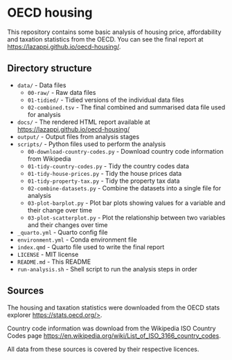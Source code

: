# OECD housing

This repository contains some basic analysis of housing price, affordability and taxation statistics from the OECD.
You can see the final report at https://lazappi.github.io/oecd-housing/.

## Directory structure

- `data/` - Data files
  - `00-raw/` - Raw data files
  - `01-tidied/` - Tidied versions of the individual data files
  - `02-combined.tsv` - The final combined and summarised data file used for analysis
- `docs/` - The rendered HTML report available at https://lazappi.github.io/oecd-housing/
- `output/` - Output files from analysis stages
- `scripts/` - Python files used to perform the analysis
  - `00-download-country-codes.py` - Download country code information from Wikipedia
  - `01-tidy-country-codes.py` - Tidy the country codes data
  - `01-tidy-house-prices.py` - Tidy the house prices data
  - `01-tidy-property-tax.py` - Tidy the property tax data
  - `02-combine-datasets.py` - Combine the datasets into a single file for analysis
  - `03-plot-barplot.py` - Plot bar plots showing values for a variable and their change over time
  - `03-plot-scatterplot.py` - Plot the relationship between two variables and their changes over time
- `_quarto.yml` - Quarto config file
- `environment.yml` - Conda environment file
- `index.qmd` - Quarto file used to write the final report
- `LICENSE` - MIT license
- `README.md` - This README
- `run-analysis.sh` - Shell script to run the analysis steps in order

## Sources

The housing and taxation statistics were downloaded from the OECD stats explorer https://stats.oecd.org/>.

Country code information was download from the Wikipedia ISO Country Codes page https://en.wikipedia.org/wiki/List_of_ISO_3166_country_codes.

All data from these sources is covered by their respective licences.
